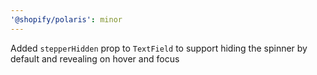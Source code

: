 ```yaml
---
'@shopify/polaris': minor
---
```


Added `stepperHidden` prop to `TextField` to support hiding the spinner by default and revealing on hover and focus

